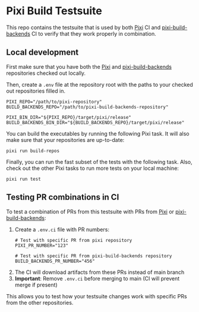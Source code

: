 # Pixi Build Testsuite

This repo contains the testsuite that is used by both [Pixi] CI and [pixi-build-backends] CI to verify that they work properly in combination.


## Local development

First make sure that you have both the [Pixi] and [pixi-build-backends] repositories checked out locally.

Then, create a `.env` file at the repository root with the paths to your checked out repositories filled in.

```shell
PIXI_REPO="/path/to/pixi-repository"
BUILD_BACKENDS_REPO="/path/to/pixi-build-backends-repository"

PIXI_BIN_DIR="${PIXI_REPO}/target/pixi/release"
BUILD_BACKENDS_BIN_DIR="${BUILD_BACKENDS_REPO}/target/pixi/release"
```

You can build the executables by running the following Pixi task.
It will also make sure that your repositories are up-to-date:

```shell
pixi run build-repos
```

Finally, you can run the fast subset of the tests with the following task.
Also, check out the other Pixi tasks to run more tests on your local machine:

```shell
pixi run test
```

## Testing PR combinations in CI

To test a combination of PRs from this testsuite with PRs from [Pixi] or [pixi-build-backends]:

1. Create a `.env.ci` file with PR numbers:
   ```shell
   # Test with specific PR from pixi repository
   PIXI_PR_NUMBER="123"
   
   # Test with specific PR from pixi-build-backends repository  
   BUILD_BACKENDS_PR_NUMBER="456"
   ```
2. The CI will download artifacts from these PRs instead of main branch
3. **Important**: Remove `.env.ci` before merging to main (CI will prevent merge if present)

This allows you to test how your testsuite changes work with specific PRs from the other repositories.


[Pixi]: https://github.com/prefix-dev/pixi
[pixi-build-backends]: https://github.com/prefix-dev/pixi-build-backends
